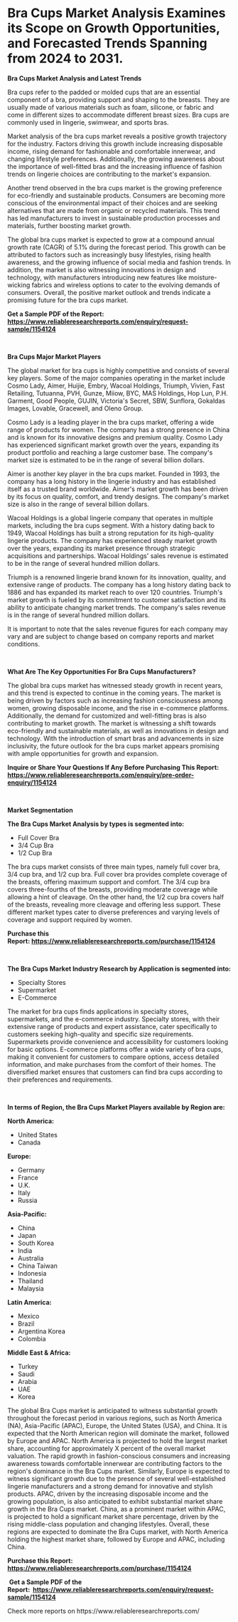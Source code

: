 <p><h1>Bra Cups Market Analysis Examines its Scope on Growth Opportunities, and Forecasted Trends Spanning from 2024 to 2031.</h1></p><p><strong>Bra Cups Market Analysis and Latest Trends</strong></p>
<p><p>Bra cups refer to the padded or molded cups that are an essential component of a bra, providing support and shaping to the breasts. They are usually made of various materials such as foam, silicone, or fabric and come in different sizes to accommodate different breast sizes. Bra cups are commonly used in lingerie, swimwear, and sports bras.</p><p>Market analysis of the bra cups market reveals a positive growth trajectory for the industry. Factors driving this growth include increasing disposable income, rising demand for fashionable and comfortable innerwear, and changing lifestyle preferences. Additionally, the growing awareness about the importance of well-fitted bras and the increasing influence of fashion trends on lingerie choices are contributing to the market's expansion.</p><p>Another trend observed in the bra cups market is the growing preference for eco-friendly and sustainable products. Consumers are becoming more conscious of the environmental impact of their choices and are seeking alternatives that are made from organic or recycled materials. This trend has led manufacturers to invest in sustainable production processes and materials, further boosting market growth.</p><p>The global bra cups market is expected to grow at a compound annual growth rate (CAGR) of 5.1% during the forecast period. This growth can be attributed to factors such as increasingly busy lifestyles, rising health awareness, and the growing influence of social media and fashion trends. In addition, the market is also witnessing innovations in design and technology, with manufacturers introducing new features like moisture-wicking fabrics and wireless options to cater to the evolving demands of consumers. Overall, the positive market outlook and trends indicate a promising future for the bra cups market.</p></p>
<p><strong>Get a Sample PDF of the Report:&nbsp; <a href="https://www.reliableresearchreports.com/enquiry/request-sample/1154124">https://www.reliableresearchreports.com/enquiry/request-sample/1154124</a></strong></p>
<p>&nbsp;</p>
<p><strong>Bra Cups Major Market Players</strong></p>
<p><p>The global market for bra cups is highly competitive and consists of several key players. Some of the major companies operating in the market include Cosmo Lady, Aimer, Huijie, Embry, Wacoal Holdings, Triumph, Vivien, Fast Retailing, Tutuanna, PVH, Gunze, Miiow, BYC, MAS Holdings, Hop Lun, P.H. Garment, Good People, GUJIN, Victoria's Secret, SBW, Sunflora, Gokaldas Images, Lovable, Gracewell, and Oleno Group.</p><p>Cosmo Lady is a leading player in the bra cups market, offering a wide range of products for women. The company has a strong presence in China and is known for its innovative designs and premium quality. Cosmo Lady has experienced significant market growth over the years, expanding its product portfolio and reaching a large customer base. The company's market size is estimated to be in the range of several billion dollars.</p><p>Aimer is another key player in the bra cups market. Founded in 1993, the company has a long history in the lingerie industry and has established itself as a trusted brand worldwide. Aimer's market growth has been driven by its focus on quality, comfort, and trendy designs. The company's market size is also in the range of several billion dollars.</p><p>Wacoal Holdings is a global lingerie company that operates in multiple markets, including the bra cups segment. With a history dating back to 1949, Wacoal Holdings has built a strong reputation for its high-quality lingerie products. The company has experienced steady market growth over the years, expanding its market presence through strategic acquisitions and partnerships. Wacoal Holdings' sales revenue is estimated to be in the range of several hundred million dollars.</p><p>Triumph is a renowned lingerie brand known for its innovation, quality, and extensive range of products. The company has a long history dating back to 1886 and has expanded its market reach to over 120 countries. Triumph's market growth is fueled by its commitment to customer satisfaction and its ability to anticipate changing market trends. The company's sales revenue is in the range of several hundred million dollars.</p><p>It is important to note that the sales revenue figures for each company may vary and are subject to change based on company reports and market conditions.</p></p>
<p>&nbsp;</p>
<p><strong>What Are The Key Opportunities For Bra Cups Manufacturers?</strong></p>
<p><p>The global bra cups market has witnessed steady growth in recent years, and this trend is expected to continue in the coming years. The market is being driven by factors such as increasing fashion consciousness among women, growing disposable income, and the rise in e-commerce platforms. Additionally, the demand for customized and well-fitting bras is also contributing to market growth. The market is witnessing a shift towards eco-friendly and sustainable materials, as well as innovations in design and technology. With the introduction of smart bras and advancements in size inclusivity, the future outlook for the bra cups market appears promising with ample opportunities for growth and expansion.</p></p>
<p><strong>Inquire or Share Your Questions If Any Before Purchasing This Report: <a href="https://www.reliableresearchreports.com/enquiry/pre-order-enquiry/1154124">https://www.reliableresearchreports.com/enquiry/pre-order-enquiry/1154124</a></strong></p>
<p>&nbsp;</p>
<p><strong>Market Segmentation</strong></p>
<p><strong>The Bra Cups Market Analysis by types is segmented into:</strong></p>
<p><ul><li>Full Cover Bra</li><li>3/4 Cup Bra</li><li>1/2 Cup Bra</li></ul></p>
<p><p>The bra cups market consists of three main types, namely full cover bra, 3/4 cup bra, and 1/2 cup bra. Full cover bra provides complete coverage of the breasts, offering maximum support and comfort. The 3/4 cup bra covers three-fourths of the breasts, providing moderate coverage while allowing a hint of cleavage. On the other hand, the 1/2 cup bra covers half of the breasts, revealing more cleavage and offering less support. These different market types cater to diverse preferences and varying levels of coverage and support required by women.</p></p>
<p><strong>Purchase this Report:&nbsp;<a href="https://www.reliableresearchreports.com/purchase/1154124">https://www.reliableresearchreports.com/purchase/1154124</a></strong></p>
<p>&nbsp;</p>
<p><strong>The Bra Cups Market Industry Research by Application is segmented into:</strong></p>
<p><ul><li>Specialty Stores</li><li>Supermarket</li><li>E-Commerce</li></ul></p>
<p><p>The market for bra cups finds applications in specialty stores, supermarkets, and the e-commerce industry. Specialty stores, with their extensive range of products and expert assistance, cater specifically to customers seeking high-quality and specific size requirements. Supermarkets provide convenience and accessibility for customers looking for basic options. E-commerce platforms offer a wide variety of bra cups, making it convenient for customers to compare options, access detailed information, and make purchases from the comfort of their homes. The diversified market ensures that customers can find bra cups according to their preferences and requirements.</p></p>
<p>&nbsp;</p>
<p><strong>In terms of Region, the Bra Cups Market Players available by Region are:</strong></p>
<p>
    <p> <strong> North America: </strong>
        <ul>
            <li>United States</li>
            <li>Canada</li>
        </ul>
        </p> 
    <p> <strong> Europe: </strong>
        <ul>
            <li>Germany</li>
            <li>France</li>
            <li>U.K.</li>
            <li>Italy</li>
            <li>Russia</li>
        </ul>
        </p> 
    <p> <strong> Asia-Pacific: </strong>
        <ul>
            <li>China</li>
            <li>Japan</li>
            <li>South Korea</li>
            <li>India</li>
            <li>Australia</li>
            <li>China Taiwan</li>
            <li>Indonesia</li>
            <li>Thailand</li>
            <li>Malaysia</li>
        </ul>
        </p> 
    <p> <strong> Latin America: </strong>
        <ul>
            <li>Mexico</li>
            <li>Brazil</li>
            <li>Argentina Korea</li>
            <li>Colombia</li>
        </ul>
        </p> 
    <p> <strong> Middle East & Africa: </strong>
        <ul>
            <li>Turkey</li>
            <li>Saudi</li>
            <li>Arabia</li>
            <li>UAE</li>
            <li>Korea</li>
        </ul>
    </p>
    </p>
<p><p>The global Bra Cups market is anticipated to witness substantial growth throughout the forecast period in various regions, such as North America (NA), Asia-Pacific (APAC), Europe, the United States (USA), and China. It is expected that the North American region will dominate the market, followed by Europe and APAC. North America is projected to hold the largest market share, accounting for approximately X percent of the overall market valuation. The rapid growth in fashion-conscious consumers and increasing awareness towards comfortable innerwear are contributing factors to the region's dominance in the Bra Cups market. Similarly, Europe is expected to witness significant growth due to the presence of several well-established lingerie manufacturers and a strong demand for innovative and stylish products. APAC, driven by the increasing disposable income and the growing population, is also anticipated to exhibit substantial market share growth in the Bra Cups market. China, as a prominent market within APAC, is projected to hold a significant market share percentage, driven by the rising middle-class population and changing lifestyles. Overall, these regions are expected to dominate the Bra Cups market, with North America holding the highest market share, followed by Europe and APAC, including China.</p></p>
<p><strong>Purchase this Report: <a href="https://www.reliableresearchreports.com/purchase/1154124">https://www.reliableresearchreports.com/purchase/1154124</a></strong></p>
<p>&nbsp;<strong>Get a Sample PDF of the Report:&nbsp;&nbsp;<a href="https://www.reliableresearchreports.com/enquiry/request-sample/1154124">https://www.reliableresearchreports.com/enquiry/request-sample/1154124</a></strong></p>
<p><strong></strong></p>
<p>Check more reports on https://www.reliableresearchreports.com/</p>